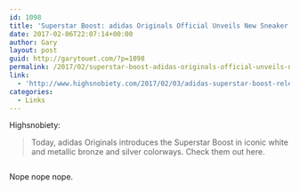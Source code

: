 ```yaml
---
id: 1098
title: 'Superstar Boost: adidas Originals Official Unveils New Sneaker'
date: 2017-02-06T22:07:14+00:00
author: Gary
layout: post
guid: http://garytouet.com/?p=1098
permalink: /2017/02/superstar-boost-adidas-originals-official-unveils-new-sneaker/
link:
  - 'http://www.highsnobiety.com/2017/02/03/adidas-superstar-boost-release-date/?utm_campaign=SF+Highsnobiety+Post&utm_source=Facebook#slide-2'
categories:
  - Links
---
```

Highsnobiety:
<blockquote>
Today, adidas Originals introduces the Superstar Boost in iconic white and metallic bronze and silver colorways. Check them out here.</blockquote>
<img class="alignnone size-full" src="{{ site.url }}/images/adidas-originals-superstar-boost-february-ninth-01-320x213.jpg" alt="" />

Nope nope nope.
